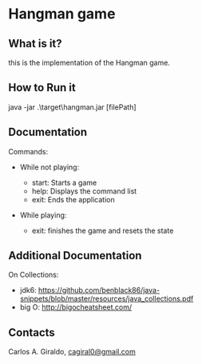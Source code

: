 Hangman game
====

What is it?
----
this is the implementation of the Hangman game.

How to Run it
----
java -jar .\target\hangman.jar [filePath]

Documentation
----
Commands:
* While not playing:
    * start: Starts a game
    * help: Displays the command list
    * exit: Ends the application

* While playing:
    * exit: finishes the game and resets the state

Additional Documentation
---- 

On Collections:

* jdk6: https://github.com/benblack86/java-snippets/blob/master/resources/java_collections.pdf
* big O: http://bigocheatsheet.com/


Contacts
----

Carlos A. Giraldo, cagiral0@gmail.com
